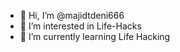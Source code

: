 - 👋 Hi, I’m @majidtdeni666
- 👀 I’m interested in Life-Hacks
- 🌱 I’m currently learning Life Hacking

<!---
majidtdeni666 is a ✨ special ✨ repository because its `README.md` (this file) appears on your GitHub profile.
You can click the Preview link to take a look at your changes.
--->
